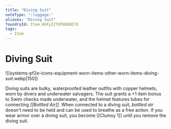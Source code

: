 ```yaml
---
title: "Diving Suit"
noteType: ":luggage:"
aliases: "Diving Suit"
foundryId: Item.0GFyIZfQfHQGNI7X
tags:
  - Item
---
```


# Diving Suit
![[systems-pf2e-icons-equipment-worn-items-other-worn-items-diving-suit.webp|150]]

Diving suits are bulky, waterproofed leather outfits with copper helmets, worn by divers and underwater salvagers. The suit grants a +1 item bonus to Swim checks made underwater, and the helmet features tubes for connecting _[[Bottled Air]]_. When connected to a diving suit, _bottled air_ doesn't need to be held and can be used to breathe as a free action. If you wear armor over a diving suit, you become [[Clumsy 1]] until you remove the diving suit.

